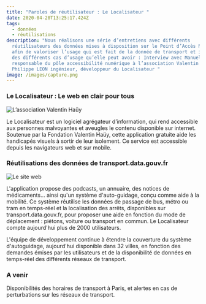 ```yaml
---
title: "Paroles de réutilisateur : Le Localisateur "
date: 2020-04-20T13:25:17.424Z
tags:
  - données
  - réutilisations
description: "Nous réalisons une série d’entretiens avec différents
  réutilisateurs des données mises à disposition sur le Point d’Accès National,
  afin de valoriser l’usage qui est fait de la donnée de transport et illustrer
  des différents cas d’usage qu’elle peut avoir : Interview avec Manuel Pereira,
  responsable du pôle accessibilité numérique à l’association Valentin HAÜY et
  Philippe LEON ingénieur, développeur du Localisateur "
image: /images/capture.png
---
```

### Le Localisateur : Le web en clair pour tous

![](/images/hauy.png "L’association Valentin Haüy")

<!--StartFragment-->

Le Localisateur est un logiciel agrégateur d’information, qui rend accessible aux personnes malvoyantes et aveugles le contenu disponible sur internet. Soutenue par la Fondation Valentin Haüy, cette application gratuite aide les handicapés visuels à sortir de leur isolement. Ce service est accessible depuis les navigateurs web et sur mobile.

<!--EndFragment-->

### Réutilisations des données de transport.data.gouv.fr

![](/images/le-loc.png "Le site web ")

<!--StartFragment-->

L'application propose des podcasts, un annuaire, des notices de médicaments... ainsi qu'un système d'auto-guidage, conçu comme aide à la mobilité. Ce système réutilise les données de passage de bus, métro ou tram en temps-réel et la localisation des arrêts, disponibles sur transport.data.gouv.fr, pour proposer une aide en fonction du mode de déplacement : piétons, voiture ou transport en commun. Le Localisateur compte aujourd'hui plus de 2000 utilisateurs. 

L'équipe de développement continue à étendre la couverture du système d'autoguidage, aujourd'hui disponible dans 32 villes, en fonction des demandes émises par les utilisateurs et de la disponibilité de données en temps-réel des différents réseaux de transport.

<!--EndFragment-->

### A venir

<!--StartFragment-->

Disponibilités des horaires de transport à Paris, et alertes en cas de perturbations sur les réseaux de transport.

<!--EndFragment-->